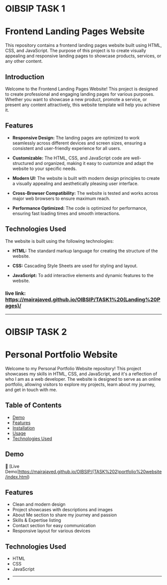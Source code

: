 # OIBSIP TASK 1

# Frontend Landing Pages Website

This repository contains a frontend landing pages website built using HTML, CSS, and JavaScript. The purpose of this project is to create visually appealing and responsive landing pages to showcase products, services, or any other content.

## Introduction

Welcome to the Frontend Landing Pages Website! This project is designed to create professional and engaging landing pages for various purposes. Whether you want to showcase a new product, promote a service, or present any content attractively, this website template will help you achieve it.

## Features

- **Responsive Design:** The landing pages are optimized to work seamlessly across different devices and screen sizes, ensuring a consistent and user-friendly experience for all users.

- **Customizable:** The HTML, CSS, and JavaScript code are well-structured and organized, making it easy to customize and adapt the website to your specific needs.

- **Modern UI:** The website is built with modern design principles to create a visually appealing and aesthetically pleasing user interface.

- **Cross-Browser Compatibility:** The website is tested and works across major web browsers to ensure maximum reach.

- **Performance Optimized:** The code is optimized for performance, ensuring fast loading times and smooth interactions.

## Technologies Used

The website is built using the following technologies:

- **HTML:** The standard markup language for creating the structure of the website.

- **CSS:** Cascading Style Sheets are used for styling and layout.

- **JavaScript:** To add interactive elements and dynamic features to the website.

### live link: https://mairajaved.github.io/OIBSIP/TASK1%20(Landing%20Pages)/
<hr />

# OIBSIP TASK 2

# Personal Portfolio Website

Welcome to my Personal Portfolio Website repository! This project showcases my skills in HTML, CSS, and JavaScript, and it's a reflection of who I am as a web developer. The website is designed to serve as an online portfolio, allowing visitors to explore my projects, learn about my journey, and get in touch with me.

## Table of Contents

- [Demo](#demo)
- [Features](#features)
- [Installation](#installation)
- [Usage](#usage)
- [Technologies Used](#technologies-used)

## Demo

🔗 [Live Demo]https://mairajaved.github.io/OIBSIP/(TASK%202)portfolio%20website/index.html)

## Features

- Clean and modern design
- Project showcases with descriptions and images
- About Me section to share my journey and passion
- Skills & Expertise listing
- Contact section for easy communication
- Responsive layout for various devices

## Technologies Used

- HTML
- CSS
- JavaScript
- <hr/>
